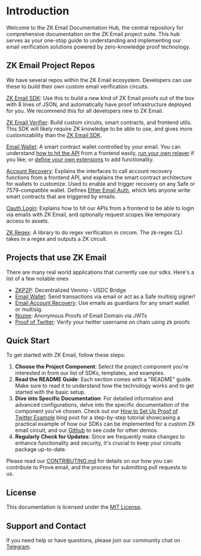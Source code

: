 # Introduction

Welcome to the ZK Email Documentation Hub, the central repository for comprehensive documentation on the ZK Email project suite. This hub serves as your one-stop guide to understanding and implementing our email verification solutions powered by zero-knowledge proof technology.

## ZK Email Project Repos

We have several repos within the ZK Email ecosystem. Developers can use these to build their own custom email verification circuits.

[ZK Email SDK](zk-email-sdk/README.md): Use this to build a new kind of ZK Email proofs out of the box with 8 lines of JSON, and automatically have proof infrastructure deployed for you. We recommend this for all developers new to ZK Email.

[ZK Email Verifier](zk-email-verifier/README.md): Build custom circuits, smart contracts, and frontend utils. This SDK will likely require ZK knowledge to be able to use, and gives more customizability than the [ZK Email SDK](zk-email-sdk/README.md).

[Email Wallet](email-wallet/README.md): A smart contract wallet controlled by your email. You can understand [how to hit the API](email-wallet/api-documentation.md) from a frontend easily, [run your own relayer](email-wallet/relayer-infrastructure.md) if you like, or [define your own extensions](email-wallet/email-wallet-extensions-sdk.md) to add functionality.

[Account Recovery](account-recovery/README.md): Explains the interfaces to call account recovery functions from a frontend API, and explains the smart contract architecture for wallets to customize. Used to enable and trigger recovery on any Safe or 7579-compatible wallet. Defines [Ether Email Auth](account-recovery/email-controlled-smart-contracts.md), which lets anyone write smart contracts that are triggered by emails.

[Oauth Login](login-with-zk-email-oauth-api.md):  Explains how to hit our APIs from a frontend to be able to login via emails with ZK Email, and optionally request scopes like temporary access to assets.

[ZK Regex](zk-regex.md): A library to do regex verification in circom. The zk-regex CLI takes in a regex and outputs a ZK circuit.

## Projects that use ZK Email

There are many real world applications that currently use our sdks. Here's a list of a few notable ones

* [ZKP2P](https://zkp2p.xyz/): Decentralized Venmo - USDC Bridge
* [Email Wallet](https://emailwallet.org): Send transactions via email or act as a Safe multisig signer!
* [Email Account Recovery](https://prove.email/blog/recovery): Use emails as guardians for any smart wallet or multisig.
* [Nozee](https://nozee.xyz): Anonymous Proofs of Email Domain via JWTs
* [Proof of Twitter](https://twitter.prove.email/): Verify your twitter username on chain using zk proofs

## Quick Start

To get started with ZK Email, follow these steps:

1. **Choose the Project Component**: Select the project component you're interested in from our list of SDKs, templates, and examples.
2. **Read the README Guide**: Each section comes with a "README" guide. Make sure to read it to understand how the technology works and to get started with the basic setup.
3. **Dive into Specific Documentation**: For detailed information and advanced configurations, delve into the specific documentation of the component you've chosen. Check out our [How to Set Up Proof of Twitter Example](https://prove.email/blog/twitter) blog post for a step-by-step tutorial showcasing a practical example of how our SDKs can be implemented for a custom ZK email circuit, and our [Github](https://github.com/zkemail) to see code for other demos.
4. **Regularly Check for Updates**: Since we frequently make changes to enhance functionality and security, it's crucial to keep your circuits package up-to-date.

Please read our [CONTRIBUTING.md](contributing.md) for details on our how you can contribute to Prove.email, and the process for submitting pull requests to us.

## License

This documentation is licensed under the [MIT License](https://github.com/zkemail/prove-email-docs/blob/docs/LICENSE.md).

## Support and Contact

If you need help or have questions, please join our community chat on [Telegram](https://t.me/zkemail).
